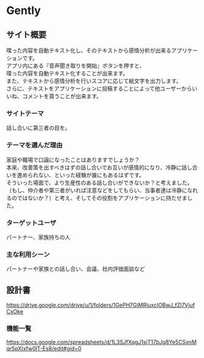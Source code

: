 # Gently

## サイト概要
喋った内容を自動テキスト化し、そのテキストから感情分析が出来るアプリケーションです。<br>
アプリ内にある『音声聞き取りを開始』ボタンを押すと、<br>
喋った内容を自動テキスト化することが出来ます。<br>
また、テキストから感情分析を行いスコアに応じて絵文字を出力します。<br>
さらに、テキストをアプリケーションに投稿することによって他ユーザーからいいね、コメントを貰うことが出来ます。
### サイトテーマ
話し合いに第三者の目を。
### テーマを選んだ理由
家庭や職場で口論になったことはありますでしょうか？<br>
本来、改善策を出すべきはずの話し合いでお互いが感情的になり、冷静に話し合いを進められない、といった経験が誰にもあるはずです。<br>
そういった場面で、より生産性のある話し合いができないか？と考えました。<br>
（もし、仲介者や第三者がいれば注意などをしてもらい、当事者達は冷静になれるのではないか？）と考え、そしてその役割をアプリケーションに持たせました。
### ターゲットユーザ
パートナー、家族持ちの人
### 主な利用シーン
パートナーや家族との話し合い、会議、社内評価面談など
## 設計書
https://drive.google.com/drive/u/1/folders/1GePH7GiMRIuxcIOBwJ_fZl7VjufCxOke
### 機能一覧
https://docs.google.com/spreadsheets/d/1L3SJfXqgJ1sjT17bJg8Ye5CSxnMqr5pXIxfw0lT-Es8/edit#gid=0



